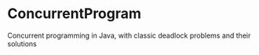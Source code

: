 # ConcurrentProgram
Concurrent programming in Java, with classic deadlock problems and their solutions
